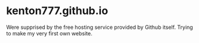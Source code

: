 # kenton777.github.io
Were supprised by the free hosting service provided by Github itself. 
Trying to make my very first own website.
